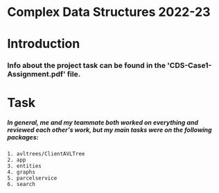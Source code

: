 # Complex Data Structures 2022-23

# Introduction
### Info about the project task can be found in the 'CDS-Case1-Assignment.pdf' file.

# Task
##### In general, me and my teammate both worked on everything and reviewed each other's work, but my main tasks were on the following packages:

    1. avltrees/ClientAVLTree
    2. app
    3. entities
    4. graphs
    5. parcelservice
    6. search